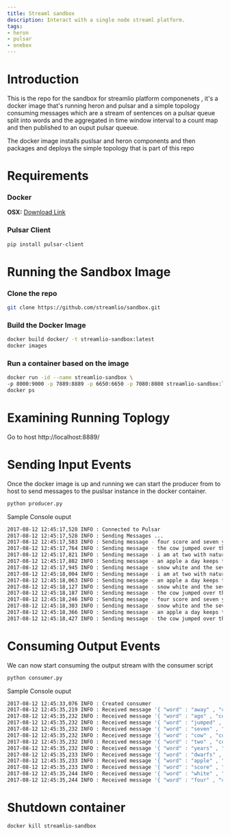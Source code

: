 ```yaml
---
title: Streaml sandbox
description: Interact with a single node streaml platform.
tags:
- heron
- pulsar
- onebox
---
```


# Introduction

This is the repo for the sandbox for streamlio platform componenets , it's a docker image that's running heron and pulsar and a simple topology consuming messages which are a stream of sentences on a pulsar queue split into words and the aggregated in time window interval to a count map and then published to an ouput pulsar queeue.

The docker image installs puslsar and heron components and then packages and deploys the simple topology that is part of this repo


# Requirements

### Docker

__OSX:__ [Download Link](https://docs.docker.com/docker-for-mac/install/#download-docker-for-mac)

### Pulsar Client

```bash
pip install pulsar-client
```


# Running the Sandbox Image

### Clone the repo
```bash
git clone https://github.com/streamlio/sandbox.git
```

### Build the Docker Image
```bash
docker build docker/ -t streamlio-sandbox:latest
docker images
```

### Run a container based on the image
```bash
docker run -id --name streamlio-sandbox \
-p 8000:9000 -p 7889:8889 -p 6650:6650 -p 7080:8080 streamlio-sandbox:latest
docker ps
```

# Examining Running Toplogy

Go to host http://localhost:8889/

# Sending Input Events

Once the docker image is up and running we can start the producer from to host to send messages to the puslsar instance in the docker container.

```bash
python producer.py
```

Sample Console ouput

```bash
2017-08-12 12:45:17,528 INFO : Connected to Pulsar
2017-08-12 12:45:17,528 INFO : Sending Messages ...
2017-08-12 12:45:17,583 INFO : Sending message - four score and seven years ago 
2017-08-12 12:45:17,764 INFO : Sending message - the cow jumped over the moon 
2017-08-12 12:45:17,821 INFO : Sending message - i am at two with nature 
2017-08-12 12:45:17,882 INFO : Sending message - an apple a day keeps the doctor away 
2017-08-12 12:45:17,945 INFO : Sending message - snow white and the seven dwarfs 
2017-08-12 12:45:18,004 INFO : Sending message - i am at two with nature 
2017-08-12 12:45:18,063 INFO : Sending message - an apple a day keeps the doctor away 
2017-08-12 12:45:18,127 INFO : Sending message - snow white and the seven dwarfs 
2017-08-12 12:45:18,187 INFO : Sending message - the cow jumped over the moon 
2017-08-12 12:45:18,246 INFO : Sending message - four score and seven years ago 
2017-08-12 12:45:18,303 INFO : Sending message - snow white and the seven dwarfs 
2017-08-12 12:45:18,366 INFO : Sending message - an apple a day keeps the doctor away 
2017-08-12 12:45:18,427 INFO : Sending message - the cow jumped over the moon
```

# Consuming Output Events

We can now start consuming the output stream with the consumer script


```bash
python consumer.py
```

Sample Console ouput

```bash
2017-08-12 12:45:33,076 INFO : Created consumer
2017-08-12 12:45:35,219 INFO : Received message '{ "word" : "away" , "count" : 9 }' id='(2,0,-1)'
2017-08-12 12:45:35,232 INFO : Received message '{ "word" : "ago" , "count" : 11 }' id='(2,1,-1)'
2017-08-12 12:45:35,232 INFO : Received message '{ "word" : "jumped" , "count" : 9 }' id='(2,2,-1)'
2017-08-12 12:45:35,232 INFO : Received message '{ "word" : "seven" , "count" : 20 }' id='(2,3,-1)'
2017-08-12 12:45:35,232 INFO : Received message '{ "word" : "cow" , "count" : 9 }' id='(2,4,-1)'
2017-08-12 12:45:35,232 INFO : Received message '{ "word" : "two" , "count" : 11 }' id='(2,5,-1)'
2017-08-12 12:45:35,232 INFO : Received message '{ "word" : "years" , "count" : 11 }' id='(2,6,-1)'
2017-08-12 12:45:35,233 INFO : Received message '{ "word" : "dwarfs" , "count" : 9 }' id='(2,7,-1)'
2017-08-12 12:45:35,233 INFO : Received message '{ "word" : "apple" , "count" : 9 }' id='(2,8,-1)'
2017-08-12 12:45:35,233 INFO : Received message '{ "word" : "score" , "count" : 11 }' id='(2,9,-1)'
2017-08-12 12:45:35,244 INFO : Received message '{ "word" : "white" , "count" : 9 }' id='(2,10,-1)'
2017-08-12 12:45:35,244 INFO : Received message '{ "word" : "four" , "count" : 11 }' id='(2,11,-1)'
```

# Shutdown container

```bash
docker kill streamlio-sandbox
```


